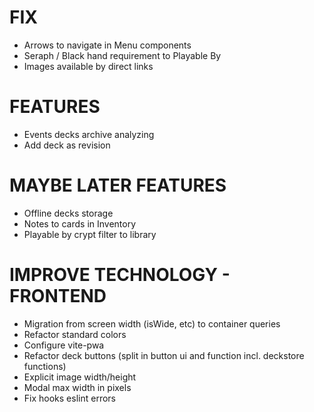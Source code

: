 # FIX
- Arrows to navigate in Menu components
- Seraph / Black hand requirement to Playable By
- Images available by direct links

# FEATURES
- Events decks archive analyzing
- Add deck as revision

# MAYBE LATER FEATURES
- Offline decks storage
- Notes to cards in Inventory
- Playable by crypt filter to library

# IMPROVE TECHNOLOGY - FRONTEND
- Migration from screen width (isWide, etc) to container queries
- Refactor standard colors
- Configure vite-pwa
- Refactor deck buttons (split in button ui and function incl. deckstore functions)
- Explicit image width/height
- Modal max width in pixels
- Fix hooks eslint errors
